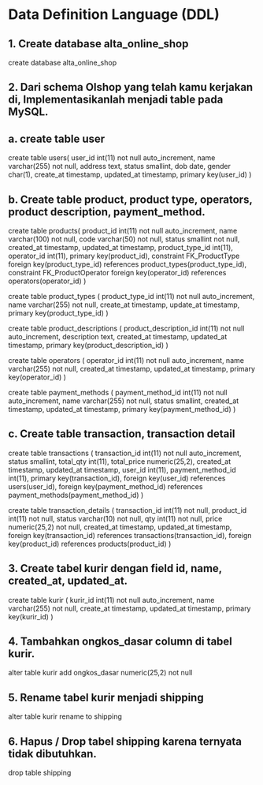 # Data Definition Language (DDL)

## 1. Create database alta_online_shop

create database alta_online_shop

## 2. Dari schema Olshop yang telah kamu kerjakan di, Implementasikanlah menjadi table pada MySQL.

## a. create table user

create table users(
user_id int(11) not null auto_increment,
name varchar(255) not null,
address text,
status smallint,
dob date,
gender char(1),
create_at timestamp,
updated_at timestamp,
primary key(user_id)
)

## b. Create table product, product type, operators, product description, payment_method.

create table products(
product_id int(11) not null auto_increment,
name varchar(100) not null,
code varchar(50) not null,
status smallint not null,
created_at timestamp,
updated_at timestamp,
product_type_id int(11),
operator_id int(11),
primary key(product_id),
constraint FK_ProductType foreign key(product_type_id) references product_types(product_type_id),
constraint FK_ProductOperator foreign key(operator_id) references operators(operator_id)
)

create table product_types (
product_type_id int(11) not null auto_increment,
name varchar(255) not null,
create_at timestamp,
update_at timestamp,
primary key(product_type_id)
)

create table product_descriptions (
product_description_id int(11) not null auto_increment,
description text,
created_at timestamp,
updated_at timestamp,
primary key(product_description_id)
)

create table operators (
operator_id int(11) not null auto_increment,
name varchar(255) not null,
created_at timestamp,
updated_at timestamp,
primary key(operator_id)
)

create table payment_methods (
payment_method_id int(11) not null auto_increment,
name varchar(255) not null,
status smallint,
created_at timestamp,
updated_at timestamp,
primary key(payment_method_id)
)

## c. Create table transaction, transaction detail

create table transactions (
transaction_id int(11) not null auto_increment,
status smallint,
total_qty int(11),
total_price numeric(25,2),
created_at timestamp,
updated_at timestamp,
user_id int(11),
payment_method_id int(11),
primary key(transaction_id),
foreign key(user_id) references users(user_id),
foreign key(payment_method_id) references payment_methods(payment_method_id)
)

create table transaction_details (
transaction_id int(11) not null,
product_id int(11) not null,
status varchar(10) not null,
qty int(11) not null,
price numeric(25,2) not null,
created_at timestamp,
updated_at timestamp,
foreign key(transaction_id) references transactions(transaction_id),
foreign key(product_id) references products(product_id)
)

## 3. Create tabel kurir dengan field id, name, created_at, updated_at.

create table kurir (
kurir_id int(11) not null auto_increment,
name varchar(255) not null,
create_at timestamp,
updated_at timestamp,
primary key(kurir_id)
)

## 4. Tambahkan ongkos_dasar column di tabel kurir.

alter table kurir
add ongkos_dasar numeric(25,2) not null

## 5. Rename tabel kurir menjadi shipping

alter table kurir
rename to shipping

## 6. Hapus / Drop tabel shipping karena ternyata tidak dibutuhkan.

drop table shipping
